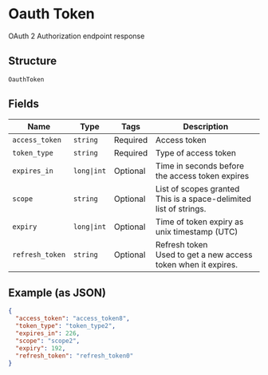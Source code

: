 
# Oauth Token

OAuth 2 Authorization endpoint response

## Structure

`OauthToken`

## Fields

| Name | Type | Tags | Description |
|  --- | --- | --- | --- |
| `access_token` | `string` | Required | Access token |
| `token_type` | `string` | Required | Type of access token |
| `expires_in` | `long\|int` | Optional | Time in seconds before the access token expires |
| `scope` | `string` | Optional | List of scopes granted<br>This is a space-delimited list of strings. |
| `expiry` | `long\|int` | Optional | Time of token expiry as unix timestamp (UTC) |
| `refresh_token` | `string` | Optional | Refresh token<br>Used to get a new access token when it expires. |

## Example (as JSON)

```json
{
  "access_token": "access_token8",
  "token_type": "token_type2",
  "expires_in": 226,
  "scope": "scope2",
  "expiry": 192,
  "refresh_token": "refresh_token0"
}
```

